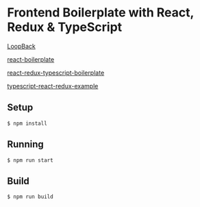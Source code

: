 # Frontend Boilerplate with React, Redux & TypeScript

[LoopBack](http://loopback.io/getting-started/)

[react-boilerplate](https://github.com/react-boilerplate/react-boilerplate)

[react-redux-typescript-boilerplate](https://github.com/rokoroku/react-redux-typescript-boilerplate)

[typescript-react-redux-example](https://github.com/rangle/typescript-react-redux-example)


## Setup

```
$ npm install
```

## Running

```
$ npm run start
```

## Build

```
$ npm run build
```
